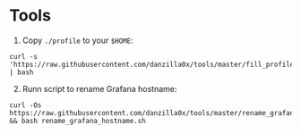 # Tools
1. Copy `./profile` to your `$HOME`:
```
curl -s 'https://raw.githubusercontent.com/danzilla0x/tools/master/fill_profile_file.sh' | bash
```

2. Runn script to rename Grafana hostname:
```
curl -Os https://raw.githubusercontent.com/danzilla0x/tools/master/rename_grafana_hostname.sh && bash rename_grafana_hostname.sh
```